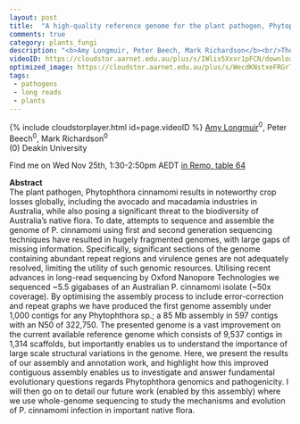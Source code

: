 ```yaml
---
layout: post
title:  "A high-quality reference genome for the plant pathogen, Phytophthora cinnamomi"
comments: true
category: plants_fungi
description: "<b>Amy Longmuir, Peter Beech, Mark Richardson</b><br/>The plant pathogen, Phytophthora cinnamomi results..."
videoID: https://cloudstor.aarnet.edu.au/plus/s/IWlix5Xxvr1pFCN/download
optimized_image: https://cloudstor.aarnet.edu.au/plus/s/WecdKNstxeFRGrT/download
tags:
 - pathogens
 - long reads
 - plants
---
```

{% include cloudstorplayer.html id=page.videoID %}
<u>Amy Longmuir</u><sup>0</sup>, Peter Beech<sup>0</sup>, Mark Richardson<sup>0</sup><br/>
\(0\) Deakin University

Find me on Wed Nov 25th, 1:30-2:50pm AEDT [in Remo, table 64](https://live.remo.co/e/abacbs2020-day-2/register)

<b>Abstract</b><br/>
The plant pathogen, Phytophthora cinnamomi results in noteworthy crop losses globally, including the avocado and macadamia industries in Australia, while also posing a significant threat to the biodiversity of Australia’s native flora. To date, attempts to sequence and assemble the genome of P. cinnamomi using first and second generation sequencing techniques have resulted in hugely fragmented genomes, with large gaps of missing information. Specifically, significant sections of the genome containing abundant repeat regions and virulence genes are not adequately resolved, limiting the utility of such genomic resources. Utilising recent advances in long-read sequencing by Oxford Nanopore Technologies we sequenced ~5.5 gigabases of an Australian P. cinnamomi isolate \(~50x coverage\). By optimising the assembly process to include error-correction and repeat graphs we have produced the first genome assembly under 1,000 contigs for any Phytophthora sp.; a 85 Mb assembly in 597 contigs with an N50 of 322,750. The presented genome is a vast improvement on the current available reference genome which consists of 9,537 contigs in 1,314 scaffolds, but importantly enables us to understand the importance of large scale structural variations in the genome. Here, we present the results of our assembly and annotation work, and highlight how this improved contiguous assembly enables us to investigate and answer fundamental evolutionary questions regards Phytophthora genomics and pathogenicity. I will then go on to detail our future work \(enabled by this assembly\) where we use whole-genome sequencing to study the mechanisms and evolution of P. cinnamomi infection in important native flora.
